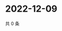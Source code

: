 # 2022-12-09

共 0 条

<!-- BEGIN WEIBO -->
<!-- 最后更新时间 Fri Dec 09 2022 03:11:10 GMT+0800 (China Standard Time) -->

<!-- END WEIBO -->
